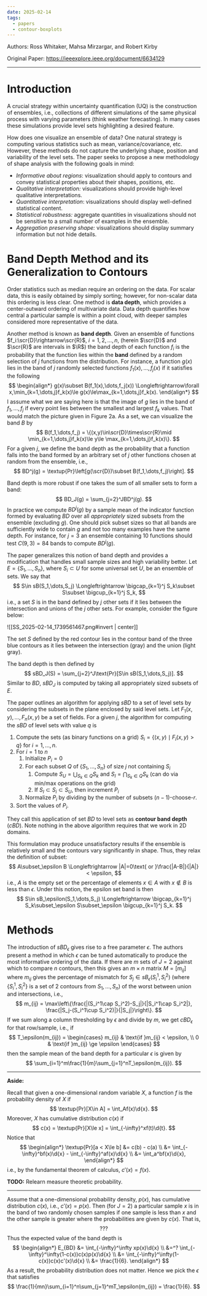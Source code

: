 ```yaml
---
date: 2025-02-14
tags:
  - papers
  - contour-boxplots
---
```

Authors: Ross Whitaker, Mahsa Mirzargar, and Robert Kirby

Original Paper: https://ieeexplore.ieee.org/document/6634129

---

# Introduction

A crucial strategy within uncertainty quantification (UQ) is the construction of ensembles, i.e., collections of different simulations of the same physical process with varying parameters (think weather forecasting). In many cases these simulations provide level sets highlighting a desired feature.

How does one visualize an ensemble of data? One natural strategy is computing various statistics such as mean, variance/covariance, etc. However, these methods do not capture the underlying shape, position and variability of the level sets. The paper seeks to propose a new methodology of shape analysis with the following goals in mind:

- *Informative about regions*: visualization should apply to contours and convey statistical properties about their shapes, positions, etc.
- *Qualitative interpretation:* visualizations should provide high-level qualitative interpretations.
- *Quantitative interpretation*: visualizations should display well-defined statistical content.
- *Statistical robustness:* aggregate quantities in visualizations should not be sensitive to a small number of examples in the ensemble.
- *Aggregation preserving shape:* visualizations should display summary information but not hide details.

# Band Depth Method and its Generalization to Contours

Order statistics such as median require an ordering on the data. For scalar data, this is easily obtained by simply sorting; however, for non-scalar data this ordering is less clear. One method is **data depth**, which provides a center-outward ordering of multivariate data. Data depth quantifies how central a particular sample is within a point cloud, with deeper samples considered more representative of the data.

Another method is known as **band depth**. Given an ensemble of functions $f_i:\scr{D}\rightarrow\scr{R}$, $i=1,2,\dots,n$, (herein $\scr{D}$ and $\scr{R}$ are intervals in $\R$) the band depth of each function $f_i$ is the probability that the function lies within the **band** defined by a random selection of $j$ functions from the distribution. For instance, a function $g(x)$ lies in the band of $j$ randomly selected functions $f_1(x),\dots,f_j(x)$ if it satisfies the following
$$
\begin{align*}
	g(x)\subset B(f_1(x),\dots,f_j(x))
	\Longleftrightarrow\forall x,\min_{k=1,\dots,j}f_k(x)\le g(x)\le\max_{k=1,\dots,j}f_k(x).
\end{align*}
$$
I assume what we are saying here is that the image of $g$ lies in the band of $f_1,\dots,f_j$ if every point lies between the smallest and largest $f_k$ values. That would match the picture given in Figure 2a. As a set, we can visualize the band $B$ by
$$
	B(f_1,\dots,f_j) = \{(x,y)\in\scr{D}\times\scr{R}\mid \min_{k=1,\dots,j}f_k(x)\le y\le \max_{k=1,\dots,j}f_k(x)\}.
$$
For a given $j$, we define the band depth as the probability that a function falls into the band formed by an arbitrary set of $j$ other functions chosen at random from the ensemble, i.e.,
$$
	BD^j(g) = \textup{Pr}\left[g(\scr{D})\subset B(f_1,\dots,f_j)\right].
$$

Band depth is more robust if one takes the sum of all smaller sets to form a band:
$$
	BD_J(g) = \sum_{j=2}^JBD^j(g).
$$
In practice we compute $BD^j(g)$ by a sample mean of the indicator function formed by evaluating $BD$ over all *appropriately* sized subsets from the ensemble (excluding $g$). One should pick subset sizes so that all bands are sufficiently wide to contain $g$ and not too many examples have the same depth. For instance, for $j=3$ an ensemble containing 10 functions should test $C(9,3)=84$ bands to compute $BD^j(g)$.

The paper generalizes this notion of band depth and provides a modification that handles small sample sizes and high variability better. Let $E=\{S_1,\dots,S_n\}$, where $S_i\subset U$ for some universal set $U$, be an ensemble of sets. We say that
$$
	S\in sB(S_1,\dots,S_j) \Longleftrightarrow \bigcap_{k=1}^j S_k\subset S\subset \bigcup_{k=1}^j S_k,
$$
i.e., a set $S$ is in the band defined by $j$ other sets if it lies between the intersection and unions of the $j$ other sets. For example, consider the figure below:

![[SS_2025-02-14_1739561467.png#invert | center]]

The set $S$ defined by the red contour lies in the contour band of the three blue contours as it lies between the intersection (gray) and the union (light gray).

The band depth is then defined by
$$
	sBD_J(S) = \sum_{j=2}^J\text{Pr}[S\in sB(S_1,\dots,S_j)].
$$
Similar to $BD$, $sBD_J$ is computed by taking all appropriately sized subsets of $E$.

The paper outlines an algorithm for applying $sBD$ to a set of level sets by considering the subsets in the plane enclosed by said level sets. Let $F_1(x,y),\dots,F_n(x,y)$ be a set of fields. For a given $j$, the algorithm for computing the $sBD$ of level sets with value $q$ is 

1. Compute the sets (as binary functions on a grid) $S_i=\{(x,y)\mid F_i(x,y)>q\}$ for $i=1,\dots,n$.
2. For $i=1$ to $n$
	1. Initialize $P_i=0$
	2. For each subset $Q$ of $\{S_1,\dots,S_n\}$ of size $j$ not containing $S_i$
		1. Compute $S_U=\bigcup_{S_k\in Q}S_k$ and $S_I=\bigcap_{S_k\in Q}S_k$ (can do via min/max operations on the grid)
		2. If $S_I\subset S_i \subset S_U$, then increment $P_i$
	3. Normalize $P_i$ by dividing by the number of subsets $(n-1)$-choose-$r$.
3. Sort the values of $P_i$.

They call this application of set $BD$ to level sets as **contour band depth** ($cBD$). Note nothing in the above algorithm requires that we work in 2D domains.

This formulation may produce unsatisfactory results if the ensemble is relatively small and the contours vary significantly in shape. Thus, they relax the definition of subset:
$$
	A\subset_\epsilon B \Longleftrightarrow |A|=0\text{ or }\frac{|A-B|}{|A|} < \epsilon,
$$
i.e., $A$ is the empty set or the percentage of elements $x\in A$ with $x\not\in B$ is less than $\epsilon$. Under this notion, the epsilon set band is then
$$
	S\in sB_\epsilon(S_1,\dots,S_j) \Longleftrightarrow \bigcap_{k=1}^j S_k\subset_\epsilon S\subset_\epsilon \bigcup_{k=1}^j S_k.
$$

# Methods

The introduction of $sBD_\epsilon$ gives rise to a free parameter $\epsilon$. The authors present a method in which $\epsilon$ can be tuned automatically to produce the most informative ordering of the data. If there are $m$ sets of $J=2$ against which to compare $n$ contours, then this gives an $m\times n$ matrix $M=[m_{ij}]$ where $m_{ij}$ gives the percentage of mismatch for $S_j\in sB_\epsilon(S_i^1,S_i^2)$ (where $\{S_i^1,S_i^2\}$ is a set of 2 contours from $S_1,\dots,S_n$) of the worst between union and intersections, i.e.,
$$
	m_{ij} = \max\left\{\frac{|(S_i^1\cap S_i^2)-S_j|}{|S_i^1\cap S_i^2|}, \frac{|S_j-(S_i^1\cup S_i^2)|}{|S_j|}\right\}.
$$
If we sum along a column thresholding by $\epsilon$ and divide by $m$, we get $cBD_\epsilon$ for that row/sample, i.e., if
$$
	T_\epsilon(m_{ij}) = \begin{cases}
		m_{ij} & \text{if }m_{ij} < \epsilon, \\
		0 & \text{if }m_{ij} \ge \epsilon
	\end{cases}
$$
then the sample mean of the band depth for a particular $\epsilon$ is given by
$$
	\sum_{i=1}^m\frac{1}{m}\sum_{j=1}^nT_\epsilon(m_{ij}).
$$

---

**Aside:**

Recall that given a one-dimensional random variable $X$, a function $f$ is the probability density of $X$ if
$$
	\textup{Pr}[X\in A] = \int_Af(x)\d{x}.
$$
Moreover, $X$ has cumulative distribution $c(x)$ if 
$$
	c(x) = \textup{Pr}[X\le x] = \int_{-\infty}^xf(t)\d{t}.
$$
Notice that
$$
\begin{align*}
	\textup{Pr}[a < X\le b] &= c(b) - c(a) \\
	&= \int_{-\infty}^bf(x)\d{x} - \int_{-\infty}^af(x)\d{x} \\
	&= \int_a^bf(x)\d{x},
\end{align*}
$$
i.e., by the fundamental theorem of calculus, $c'(x)=f(x)$.

**TODO:** Relearn measure theoretic probability.

---

Assume that a one-dimensional probability density, $p(x)$, has cumulative distribution $c(x)$, i.e., $c'(x)=p(x)$. Then (for $J=2$) a particular sample $x$ is in the band of two randomly chosen samples if one sample is less than $x$ and the other sample is greater where the probabilities are given by $c(x)$. That is,
$$
	???
$$
Thus the expected value of the band depth is
$$
\begin{align*}
	E_{BD} &= \int_{-\infty}^\infty xp(x)\d{x} \\
	&=^? \int_{-\infty}^\infty(1-c(x))c(x)p(x)\d{x} \\
	&= \int_{-\infty}^\infty(1-c(x))c(x)c'(x)\d{x} \\
	&= \frac{1}{6}.
\end{align*}
$$
As a result, the probability distribution does not matter. Hence we pick the $\epsilon$ that satisfies
$$
	\frac{1}{mn}\sum_{i=1}^n\sum_{j=1}^mT_\epsilon(m_{ij}) = \frac{1}{6}.
$$
